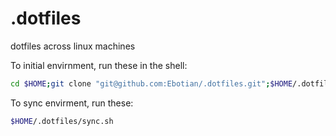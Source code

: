 # .dotfiles
dotfiles across linux machines

To initial envirnment, run these in the shell:

```bash
cd $HOME;git clone "git@github.com:Ebotian/.dotfiles.git";$HOME/.dotfiles/init.sh
```
To sync envirment, run these:

```bash
$HOME/.dotfiles/sync.sh
```
